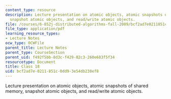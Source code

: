```yaml
---
content_type: resource
description: Lecture presentation on atomic objects, atomic snapshots of shared memory,
  snapshot atomic objects, and read/write atomic objects.
file: /courses/6-852j-distributed-algorithms-fall-2009/bcf2ad7e0211851c0dd93e54db238ef8_MIT6_852JF09_lec18.pdf
file_type: application/pdf
learning_resource_types:
- Lecture Notes
ocw_type: OCWFile
parent_title: Lecture Notes
parent_type: CourseSection
parent_uid: f492f5bb-8d3c-f429-82c3-260e683f5f34
resourcetype: Document
title: Class 18
uid: bcf2ad7e-0211-851c-0dd9-3e54db238ef8
---
```

Lecture presentation on atomic objects, atomic snapshots of shared memory, snapshot atomic objects, and read/write atomic objects.

